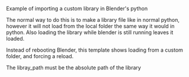 Example of importing a custom library in Blender's python


The normal way to do this is to make a library file like in normal python, however it will not load from the local folder the same way it would in python. Also loading the library while blender is still running leaves it loaded.

Instead of rebooting Blender, this template shows loading from a custom folder, and forcing a reload.


The libray_path must be the absolute path of the library